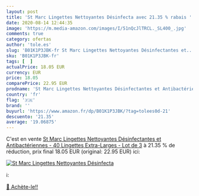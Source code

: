 ```yaml
---
layout: post
title: 'St Marc Lingettes Nettoyantes Désinfecta avec 21.35 % rabais '
date: 2020-08-14 12:44:35
image: 'https://m.media-amazon.com/images/I/51nQcJlTRCL._SL400_.jpg'
comments: true
category: ofertas
author: 'tole.es'
slug: 'B01K1P3JBK-fr St Marc Lingettes Nettoyantes Désinfectantes et...'
sku: 'B01K1P3JBK-fr'
tags: [  ]
actualPrice: 18.05 EUR
currency: EUR
price: 18.05
comparePrice: 22.95 EUR
prodname: 'St Marc Lingettes Nettoyantes Désinfectantes et Antibactériennes - 40 Lingettes Extra-Larges - Lot de 3'
country: 'fr'
flag: '🇫🇷'
brand: ''
buyurl: 'https://www.amazon.fr/dp/B01K1P3JBK/?tag=tolees0d-21'
descuento: '21.35'
average: '19.06875'
---
```


C'est en vente [St Marc Lingettes Nettoyantes Désinfectantes et Antibactériennes - 40 Lingettes Extra-Larges - Lot de 3](https://www.amazon.fr/dp/B01K1P3JBK/?tag=tolees0d-21)  à  21.35 % de réduction, prix final  18.05 EUR (original: 22.95 EUR) ici:

[![St Marc Lingettes Nettoyantes Désinfecta](https://m.media-amazon.com/images/I/51nQcJlTRCL._SL400_.jpg)](https://www.amazon.fr/dp/B01K1P3JBK/?tag=tolees0d-21)

ℹ️:


[🛒 Achète-le!!](https://www.amazon.fr/dp/B01K1P3JBK/?tag=tolees0d-21)
